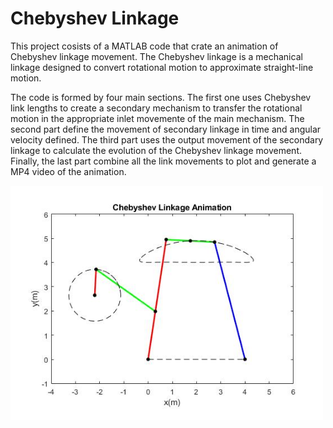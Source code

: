 # Chebyshev Linkage

This project cosists of a MATLAB code that crate an animation of Chebyshev linkage movement. The Chebyshev linkage is a mechanical linkage designed to convert rotational motion to approximate straight-line motion.

The code is formed by four main sections. The first one uses Chebyshev link lengths to create a secondary mechanism to transfer the rotational motion in the appropriate inlet movemente of the main mechanism. The second part define the movement of secondary linkage in time and angular velocity defined. The third part uses the output movement of the secondary linkage to calculate the evolution of the Chebyshev linkage movement. Finally, the last part combine all the link movements to plot and generate a MP4 video of the animation.

<img src="images/img1.jpg" width="500">
